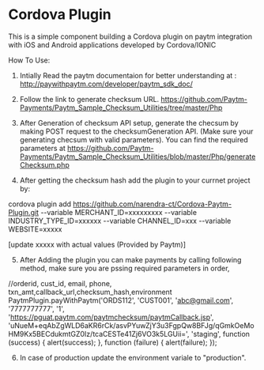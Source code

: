 Cordova Plugin <PAYTM PLGIN For PAYMENTS>
======

This is a simple component building a Cordova plugin on paytm integration with iOS and Android applications developed by Cordova/IONIC

How To Use:

1. Intially Read the paytm documentaion for better understanding at : http://paywithpaytm.com/developer/paytm_sdk_doc/

2. Follow the link to generate checksum URL. https://github.com/Paytm-Payments/Paytm_Sample_Checksum_Utilities/tree/master/Php

3. After Generation of checksum API setup, generate the checsum by making POST request to the checksumGeneration API. (Make sure your generating checsum with valid parameters). You can find the required parameters at https://github.com/Paytm-Payments/Paytm_Sample_Checksum_Utilities/blob/master/Php/generateChecksum.php

4. After getting the checksum hash add the plugin to your currnet project by:

cordova plugin add https://github.com/narendra-ct/Cordova-Paytm-Plugin.git --variable MERCHANT_ID=xxxxxxxxx --variable INDUSTRY_TYPE_ID=xxxxxx --variable CHANNEL_ID=xxx --variable WEBSITE=xxxxx

[update xxxxx with actual values (Provided by Paytm)]

5. After Adding the plugin you can make payments by calling following method, make sure you are pssing required parameters in order,

//orderid, cust_id, email, phone, txn_amt,callback_url,checksum_hash,environment
PaytmPlugin.payWithPaytm('ORDS112', 'CUST001', 'abc@gmail.com', '7777777777', '1', 'https://pguat.paytm.com/paytmchecksum/paytmCallback.jsp', 'uNueM+eqAbZgWLD6aKR6rCk/asvPYuwZjY3u3FgpQw8BFJg/qGmkOeMoHM9Kx5BECdukmtGZ0Iz/tcaCESTe41Zj6VO3k5LGUii=', 'staging', function (success) {
alert(success);
}, function (failure) {
alert(failure);
});

6. In case of production update the environment variale to "production".






